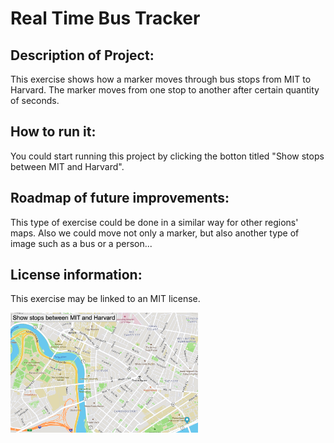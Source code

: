 # Real Time Bus Tracker

## Description of Project:
This exercise shows how a marker moves through bus stops from MIT to Harvard. The marker moves from one stop to another after certain quantity of seconds.

## How to run it:
You could start running this project by clicking the botton titled "Show stops between MIT and Harvard".


## Roadmap of future improvements:
This type of exercise could be done in a similar way for other regions' maps. Also we could move not only a marker, but also another type of image such as a bus or a person...

## License information:
This exercise may be linked to an MIT license.


<img src= "Map.png" width='300'/>
